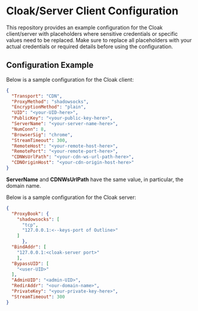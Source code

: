 # Cloak/Server Client Configuration

This repository provides an example configuration for the Cloak client/server with placeholders where sensitive credentials or specific values need to be replaced. Make sure to replace all placeholders with your actual credentials or required details before using the configuration.

## Configuration Example

Below is a sample configuration for the Cloak client:

```json
{
  "Transport": "CDN",
  "ProxyMethod": "shadowsocks",
  "EncryptionMethod": "plain",
  "UID": "<your-UID-here>",
  "PublicKey": "<your-public-key-here>",
  "ServerName": "<your-server-name-here>",
  "NumConn": 8,
  "BrowserSig": "chrome",
  "StreamTimeout": 300,
  "RemoteHost": "<your-remote-host-here>",
  "RemotePort": "<your-remote-port-here>",
  "CDNWsUrlPath": "<your-cdn-ws-url-path-here>",
  "CDNOriginHost": "<your-cdn-origin-host-here>"
}
```

**ServerName** and **CDNWsUrlPath** have the same value, in particular, the domain name.

Below is a sample configuration for the Cloak server:

```json
{
  "ProxyBook": {
    "shadowsocks": [
      "tcp",
      "127.0.0.1:<--keys-port of Outline>"
    ]
      },
  "BindAddr": [
    "127.0.0.1:<cloak-server port>"
    ],
  "BypassUID": [
    "<user-UID>"
  ],
  "AdminUID": "<admin-UID>",
  "RedirAddr": "<our-domain-name>",
  "PrivateKey": "<your-private-key-here>",
  "StreamTimeout": 300
}
```
